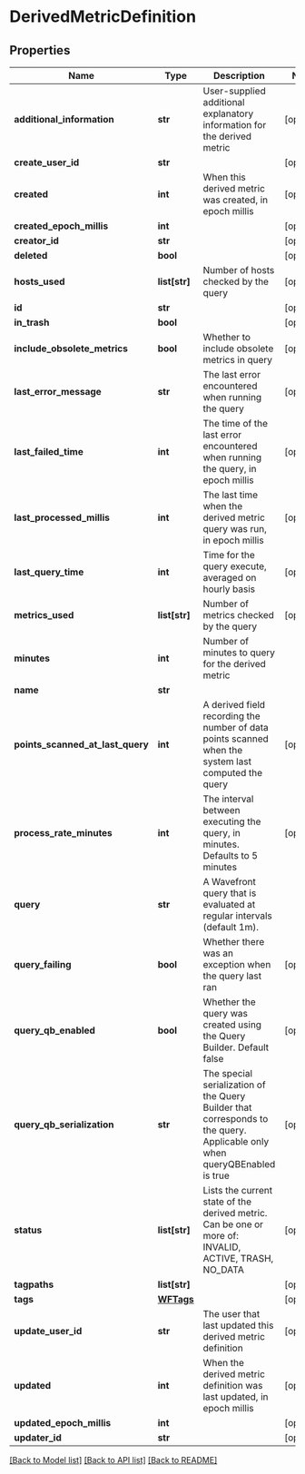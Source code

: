# DerivedMetricDefinition

## Properties
Name | Type | Description | Notes
------------ | ------------- | ------------- | -------------
**additional_information** | **str** | User-supplied additional explanatory information for the derived metric | [optional] 
**create_user_id** | **str** |  | [optional] 
**created** | **int** | When this derived metric was created, in epoch millis | [optional] 
**created_epoch_millis** | **int** |  | [optional] 
**creator_id** | **str** |  | [optional] 
**deleted** | **bool** |  | [optional] 
**hosts_used** | **list[str]** | Number of hosts checked by the query | [optional] 
**id** | **str** |  | [optional] 
**in_trash** | **bool** |  | [optional] 
**include_obsolete_metrics** | **bool** | Whether to include obsolete metrics in query | [optional] 
**last_error_message** | **str** | The last error encountered when running the query | [optional] 
**last_failed_time** | **int** | The time of the last error encountered when running the query, in epoch millis | [optional] 
**last_processed_millis** | **int** | The last time when the derived metric query was run, in epoch millis | [optional] 
**last_query_time** | **int** | Time for the query execute, averaged on hourly basis | [optional] 
**metrics_used** | **list[str]** | Number of metrics checked by the query | [optional] 
**minutes** | **int** | Number of minutes to query for the derived metric | 
**name** | **str** |  | 
**points_scanned_at_last_query** | **int** | A derived field recording the number of data points scanned when the system last computed the query | [optional] 
**process_rate_minutes** | **int** | The interval between executing the query, in minutes.  Defaults to 5 minutes | [optional] 
**query** | **str** | A Wavefront query that is evaluated at regular intervals (default 1m). | 
**query_failing** | **bool** | Whether there was an exception when the query last ran | [optional] 
**query_qb_enabled** | **bool** | Whether the query was created using the Query Builder. Default false | [optional] 
**query_qb_serialization** | **str** | The special serialization of the Query Builder that corresponds to the query.  Applicable only when queryQBEnabled is true | [optional] 
**status** | **list[str]** | Lists the current state of the derived metric. Can be one or more of: INVALID, ACTIVE, TRASH, NO_DATA | [optional] 
**tagpaths** | **list[str]** |  | [optional] 
**tags** | [**WFTags**](WFTags.md) |  | [optional] 
**update_user_id** | **str** | The user that last updated this derived metric definition | [optional] 
**updated** | **int** | When the derived metric definition was last updated, in epoch millis | [optional] 
**updated_epoch_millis** | **int** |  | [optional] 
**updater_id** | **str** |  | [optional] 

[[Back to Model list]](../README.md#documentation-for-models) [[Back to API list]](../README.md#documentation-for-api-endpoints) [[Back to README]](../README.md)


